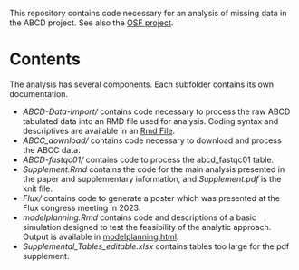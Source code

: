 This repository contains code necessary for an analysis of missing data in the ABCD project. See also the [OSF project](https://osf.io/57xer/).

# Contents

The analysis has several components. Each subfolder contains its own documentation.

* *ABCD-Data-Import/* contains code necessary to process the raw ABCD tabulated data into an RMD file used for analysis. Coding syntax and descriptives are available in an [Rmd File](https://htmlpreview.github.io/?https://github.com/mrpeverill/ABCD-rsFMRI-QCandMissingness/blob/main/ABCD-Data-Import/Import_Tabulated_Data.html).
* *ABCC_download/* contains code necessary to download and process the ABCC data.
* *ABCD-fastqc01/* contains code to process the abcd_fastqc01 table.
* *Supplement.Rmd* contains the code for the main analysis presented in the paper and supplementary information, and *Supplement.pdf* is the knit file.
* *Flux/* contains code to generate a poster which was presented at the Flux congress meeting in 2023. 
* *modelplanning.Rmd* contains code and descriptions of a basic simulation designed to test the feasibility of the analytic approach. Output is available in [modelplanning.html](https://htmlpreview.github.io/?https://github.com/mrpeverill/ABCD-rsFMRI-QCandMissingness/blob/main/ABCD-Data-Import/modelplanning.html).
* *Supplemental_Tables_editable.xlsx* contains tables too large for the pdf supplement.

